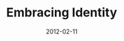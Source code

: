 ---
layout: message
category: message
series: "A Place at the Table"
title: "Embracing Identity"
date: 2012-02-11
message_id: 713
---